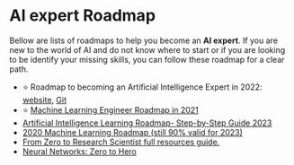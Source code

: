# AI expert Roadmap

Bellow are lists of roadmaps to help you become an **AI expert**. If you are new to the world of AI and do not know where to start or if you are looking to be identify your missing skills, you can follow these roadmap for a clear path.


* ⭐ Roadmap to becoming an Artificial Intelligence Expert in 2022: [website](https://i.am.ai/roadmap/), [Git](https://github.com/AMAI-GmbH/AI-Expert-Roadmap/)
* ⭐ [Machine Learning Engineer Roadmap in 2021](https://github.com/chris-chris/ml-engineer-roadmap)
* [Artificial Intelligence Learning Roadmap- Step-by-Step Guide 2023](https://www.mltut.com/artificial-intelligence-learning-roadmap/)
* [2020 Machine Learning Roadmap (still 90% valid for 2023)](https://github.com/mrdbourke/machine-learning-roadmap)
* [From Zero to Research Scientist full resources guide.](https://github.com/ahmedbahaaeldin/From-0-to-Research-Scientist-resources-guide)
* [Neural Networks: Zero to Hero](https://github.com/karpathy/nn-zero-to-hero)
